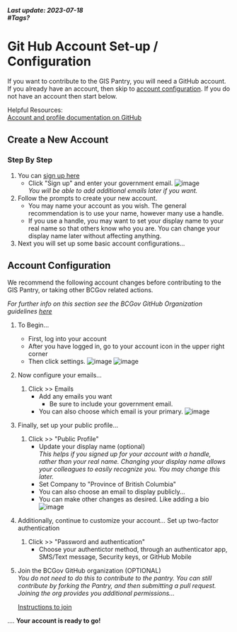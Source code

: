 ***Last update: 2023-07-18***   
***#Tags?***

# Git Hub Account Set-up / Configuration
If you want to contribute to the GIS Pantry, you will need a GitHub account. If you already have an account, then skip to [account configuration](#account-configuration). If you do not have an account then start below.

Helpful Resources:  
[Account and profile documentation on GitHub](https://docs.github.com/en/account-and-profile)

## Create a New Account <a name="account_create"></a>
### Step By Step
1. You can [sign up here](https://github.com/)
    - Click "Sign up" and enter your government email. 
        ![image](./_media/GitHub_account_InitialSignupPage.PNG)  
        *You will be able to add additional emails later if you want.*
1. Follow the prompts to create your new account.
    - You may name your account as you wish. The general recommendation is to use your name, however many use a handle. 
    - If you use a handle, you may want to set your display name to your real name so that others know who you are. You can change your display name later without affecting anything.
1. Next you will set up some basic account configurations...

## Account Configuration
We recommend the following account changes before contributing to the GIS Pantry, or taking other BCGov related actions.

*For further info on this section see the BCGov GitHub Organization guidelines [here](https://github.com/bcgov/BC-Policy-Framework-For-GitHub/blob/master/BC-Gov-Org-HowTo/Joining-the-BCGov-on-GitHub.md)*

1. To Begin...  
    * First, log into your account
    * After you have logged in, go to your account icon in the upper right corner
    * Then click settings. ![image](./_media/GitHub_account_OpenAccountMenu.PNG) ![image](./_media/GitHub_account_GoToAccountSettings.PNG)

1. Now configure your emails...  
    1. Click >> Emails
        - Add any emails you want
            - Be sure to include your government email.    
        - You can also choose which email is your primary.
        ![image](./_media/GitHub_account_EmailSettingsClarified.PNG)
1. Finally, set up your public profile...  
    1. Click >> "Public Profile"
        - Update your display name (optional)  
        *This helps if you signed up for your account with a handle, rather than your real name. Changing your display name allows your colleagues to easily recognize you. You may change this later.*
        - Set Company to "Province of British Columbia"
        - You can also choose an email to display publicly...
        - You can make other changes as desired. Like adding a bio ![image](./_media/GitHub_account_BasicProfileInfoPNG.PNG)
1. Additionally, continue to customize your account...
   Set up two-factor authentication
   1. Click >> "Password and authentication"
      - Choose your authentictor method, through an authenticator app, SMS/Text message, Security keys, or GitHub Mobile 
1. Join the BCGov GitHub organization (OPTIONAL)  
*You do not need to do this to contribute to the pantry. You can still contribute by forking the Pantry, and then submitting a pull request. Joining the org provides you additional permissions...*  

    [Instructions to join](https://github.com/bcgov/BC-Policy-Framework-For-GitHub/blob/master/BC-Gov-Org-HowTo/Joining-the-BCGov-on-GitHub.md)  

.... **Your account is ready to go!**

